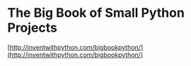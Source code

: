 # The Big Book of Small Python Projects

[http://inventwithpython.com/bigbookpython/](http://inventwithpython.com/bigbookpython/)